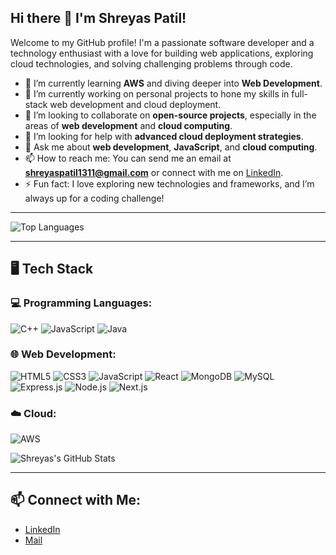 ## Hi there 👋 I'm Shreyas Patil!

Welcome to my GitHub profile! I'm a passionate software developer and a technology enthusiast with a love for building web applications, exploring cloud technologies, and solving challenging problems through code.

- 🌱 I’m currently learning **AWS** and diving deeper into **Web Development**.
- 🔭 I’m currently working on personal projects to hone my skills in full-stack web development and cloud deployment.
- 👯 I’m looking to collaborate on **open-source projects**, especially in the areas of **web development** and **cloud computing**.
- 🤔 I’m looking for help with **advanced cloud deployment strategies**.
- 💬 Ask me about **web development**, **JavaScript**, and **cloud computing**.
- 📫 How to reach me: You can send me an email at **shreyaspatil1311@gmail.com** or connect with me on [LinkedIn](https://www.linkedin.com/in/shreyas-patil11/).
- ⚡ Fun fact: I love exploring new technologies and frameworks, and I’m always up for a coding challenge!
---

![Top Languages](https://github-readme-stats.vercel.app/api/top-langs/?username=Shreyas-Patil-11&layout=compact&theme=dark)

---

## 🖥️ Tech Stack

### 💻 Programming Languages:
![C++](https://img.shields.io/badge/C++-00599C?style=for-the-badge&logo=c%2B%2B&logoColor=white)
![JavaScript](https://img.shields.io/badge/JavaScript-F7DF1E?style=for-the-badge&logo=javascript&logoColor=black)
![Java](https://img.shields.io/badge/Java-007396?style=for-the-badge&logo=java&logoColor=white)

### 🌐 Web Development:
![HTML5](https://img.shields.io/badge/HTML5-E34F26?style=for-the-badge&logo=html5&logoColor=white)
![CSS3](https://img.shields.io/badge/CSS3-1572B6?style=for-the-badge&logo=css3&logoColor=white)
![JavaScript](https://img.shields.io/badge/JavaScript-F7DF1E?style=for-the-badge&logo=javascript&logoColor=black)
![React](https://img.shields.io/badge/React-61DAFB?style=for-the-badge&logo=react&logoColor=black)
![MongoDB](https://img.shields.io/badge/MongoDB-47A248?style=for-the-badge&logo=mongodb&logoColor=white)
![MySQL](https://img.shields.io/badge/MySQL-4479A1?style=for-the-badge&logo=mysql&logoColor=white)
![Express.js](https://img.shields.io/badge/Express.js-404D59?style=for-the-badge)
![Node.js](https://img.shields.io/badge/Node.js-339933?style=for-the-badge&logo=node-dot-js&logoColor=white)
![Next.js](https://img.shields.io/badge/Next.js-000000?style=for-the-badge&logo=next-dot-js&logoColor=white)

### ☁️ Cloud:
![AWS](https://img.shields.io/badge/Amazon_AWS-232F3E?style=for-the-badge&logo=amazon-aws&logoColor=white)


![Shreyas's GitHub Stats](https://github-readme-stats.vercel.app/api?username=Shreyas-Patil-11&show_icons=true&theme=dark)

---

## 📫 Connect with Me:
- [LinkedIn](https://www.linkedin.com/in/shreyas-patil11/)
- [Mail](shreyaspatil1311@gmail.com)
